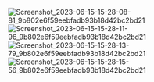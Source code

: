 ![Screenshot_2023-06-15-15-28-08-81_9b802e6f59eebfadb93b18d42bc2bd21](https://github.com/amitshr6779/Devops-Learnings/assets/84858868/a70cb262-2930-48f7-a1dc-7b0fc43db605)
![Screenshot_2023-06-15-15-28-11-96_9b802e6f59eebfadb93b18d42bc2bd21](https://github.com/amitshr6779/Devops-Learnings/assets/84858868/5536e1a2-979a-41a1-b1ff-8a37388d16a0)
![Screenshot_2023-06-15-15-28-13-79_9b802e6f59eebfadb93b18d42bc2bd21](https://github.com/amitshr6779/Devops-Learnings/assets/84858868/14599ba2-2e82-45d2-8e8a-ab02fed4cbef)
![Screenshot_2023-06-15-15-28-15-56_9b802e6f59eebfadb93b18d42bc2bd21](https://github.com/amitshr6779/Devops-Learnings/assets/84858868/6152f60a-b83c-4850-ac51-0792d7fbc465)
